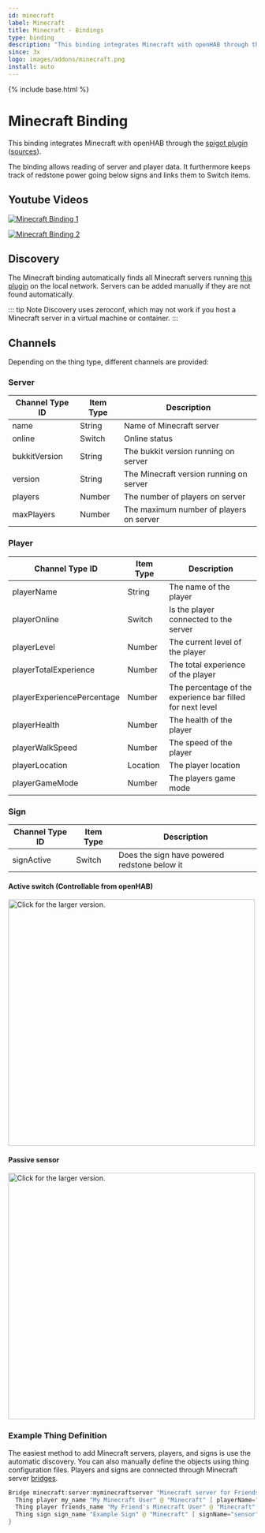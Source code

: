 ```yaml
---
id: minecraft
label: Minecraft
title: Minecraft - Bindings
type: binding
description: "This binding integrates Minecraft with openHAB through the [spigot plugin](https://github.com/ibaton/bukkit-openhab-plugin/releases/download/1.5/OHMinecraft.jar) ([sources](https://github.com/ibaton/bukkit-openhab-plugin/tree/master))."
since: 3x
logo: images/addons/minecraft.png
install: auto
---
```


<!-- Attention authors: Do not edit directly. Please add your changes to the appropriate source repository -->

{% include base.html %}

# Minecraft Binding

This binding integrates Minecraft with openHAB through the [spigot plugin](https://github.com/ibaton/bukkit-openhab-plugin/releases/download/1.5/OHMinecraft.jar) ([sources](https://github.com/ibaton/bukkit-openhab-plugin/tree/master)).

The binding allows reading of server and player data.
It furthermore keeps track of redstone power going below signs and links them to Switch items.

## Youtube Videos

[![Minecraft Binding 1](https://img.youtube.com/vi/TdvkTorzkXU/0.jpg)](https://youtu.be/TdvkTorzkXU)

[![Minecraft Binding 2](https://img.youtube.com/vi/zAyNWmr7byE/0.jpg)](https://youtu.be/zAyNWmr7byE)

## Discovery

The Minecraft binding automatically finds all Minecraft servers running [this plugin](https://github.com/ibaton/bukkit-openhab-plugin/releases/download/1.9/OHMinecraft.jar) on the local network.
Servers can be added manually if they are not found automatically.

::: tip Note
Discovery uses zeroconf, which may not work if you host a Minecraft server in a virtual machine or container.
:::

## Channels

Depending on the thing type, different channels are provided:

### Server

| Channel Type ID | Item Type | Description                             |
|-----------------|-----------|-----------------------------------------|
| name            | String    | Name of Minecraft server                |
| online          | Switch    | Online status                           |
| bukkitVersion   | String    | The bukkit version running on server    |
| version         | String    | The Minecraft version running on server |
| players         | Number    | The number of players on server         |
| maxPlayers      | Number    | The maximum number of players on server |

### Player

| Channel Type ID            | Item Type | Description                                                |
|----------------------------|-----------|------------------------------------------------------------|
| playerName                 | String    | The name of the player                                     |
| playerOnline               | Switch    | Is the player connected to the server                      |
| playerLevel                | Number    | The current level of the player                            |
| playerTotalExperience      | Number    | The total experience of the player                         |
| playerExperiencePercentage | Number    | The percentage of the experience bar filled for next level |
| playerHealth               | Number    | The health of the player                                   |
| playerWalkSpeed            | Number    | The speed of the player                                    |
| playerLocation             | Location  | The player location                                        |
| playerGameMode             | Number    | The players game mode                                      |

### Sign

| Channel Type ID | Item Type | Description                                  |
|-----------------|-----------|----------------------------------------------|
| signActive      | Switch    | Does the sign have powered redstone below it |

#### Active switch (Controllable from openHAB)

<a href="https://drive.google.com/uc?export=view&id=0B3UO0c11-Q6hMkNZSjJidGk4b28"><img src="https://drive.google.com/uc?export=view&id=0B3UO0c11-Q6hMkNZSjJidGk4b28" style="width: 500px; max-width: 100%; height: auto" title="Click for the larger version." /></a>

#### Passive sensor

<a href="https://drive.google.com/uc?export=view&id=0B3UO0c11-Q6hUG1wd3h0MDUzUzQ"><img src="https://drive.google.com/uc?export=view&id=0B3UO0c11-Q6hUG1wd3h0MDUzUzQ" style="width: 500px; max-width: 100%; height: auto" title="Click for the larger version." /></a>

### Example Thing Definition

The easiest method to add Minecraft servers, players, and signs is use the automatic discovery.
You can also manually define the objects using thing configuration files.
Players and signs are connected through Minecraft server [bridges](https://www.openhab.org/docs/configuration/things.html#defining-bridges-using-files).

```java
Bridge minecraft:server:myminecraftserver "Minecraft server for Friends" @ "Minecraft" [ hostname="192.168.1.100", port=10692 ] {
  Thing player my_name "My Minecraft User" @ "Minecraft" [ playerName="minecraft_username" ]
  Thing player friends_name "My Friend's Minecraft User" @ "Minecraft" [ playerName="friends_username" ]
  Thing sign sign_name "Example Sign" @ "Minecraft" [ signName="sensor" ]
}
```
